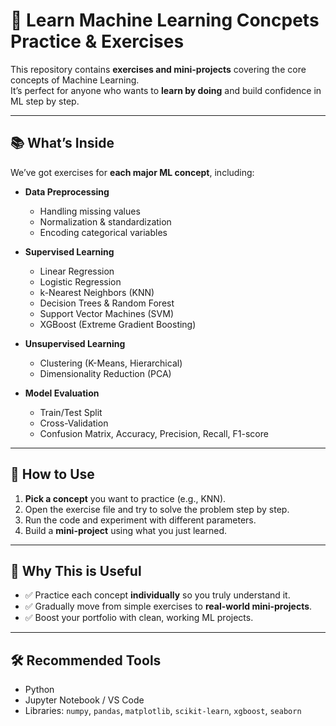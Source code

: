 # 🧠 Learn Machine Learning Concpets Practice & Exercises
 
This repository contains **exercises and mini-projects** covering the core concepts of Machine Learning.  
It’s perfect for anyone who wants to **learn by doing** and build confidence in ML step by step.

---

## 📚 What’s Inside
We’ve got exercises for **each major ML concept**, including:

- **Data Preprocessing**
  - Handling missing values  
  - Normalization & standardization  
  - Encoding categorical variables  

- **Supervised Learning**
  - Linear Regression  
  - Logistic Regression  
  - k-Nearest Neighbors (KNN)  
  - Decision Trees & Random Forest  
  - Support Vector Machines (SVM)  
  - XGBoost (Extreme Gradient Boosting)

- **Unsupervised Learning**
  - Clustering (K-Means, Hierarchical)  
  - Dimensionality Reduction (PCA)

- **Model Evaluation**
  - Train/Test Split  
  - Cross-Validation  
  - Confusion Matrix, Accuracy, Precision, Recall, F1-score  

---

## 🚀 How to Use
1. **Pick a concept** you want to practice (e.g., KNN).  
2. Open the exercise file and try to solve the problem step by step.  
3. Run the code and experiment with different parameters.  
4. Build a **mini-project** using what you just learned.  

---

## 🎯 Why This is Useful
- ✅ Practice each concept **individually** so you truly understand it.  
- ✅ Gradually move from simple exercises to **real-world mini-projects**.  
- ✅ Boost your portfolio with clean, working ML projects.  

---

## 🛠️ Recommended Tools
- Python  
- Jupyter Notebook / VS Code  
- Libraries: `numpy`, `pandas`, `matplotlib`, `scikit-learn`, `xgboost`, `seaborn`
